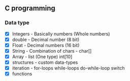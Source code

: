 ## C programming

### Data type
- [X] Integers - Basically numbers (Whole numbers)
- [X] double - Decimal number (8 bit)
- [X] Float - Decimal numbers (16 bit)
- [X] String - Combination of chars - char[]
- [X] Array - list (One type) int[10]
- [X] structures - custom data-types
- [X] iteration - for-loops while-loops do-while-loop switch
- [X] functions 
